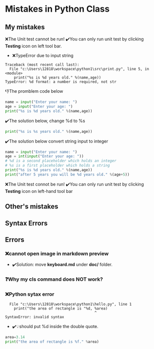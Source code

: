 # Mistakes in Python Class
## My mistakes

❌The Unit test cannot be run!
✔️You can only run unit test by clicking **Testing** icon on left tool bar.

* ❌TypeError due to input string
```output
Traceback (most recent call last):
  File "c:\Users\12818\workspace\python1\src\print.py", line 5, in <module>
    print("%s is %d years old." %(name,age))
TypeError: %d format: a number is required, not str
```
👎The promblem code below
```py
name = input("Enter your name: ")
age = input("Enter your age: ")
print("%s is %d years old." %(name,age))
```
✔️The solution below, change %d to %s
```py
print("%s is %s years old." %(name,age))
```
✔️The solution below convert string input to integer
```py
name = input("Enter your name: ")
age = int(input("Enter your age: "))
# %d is a second placeholder which holds an integer
# %s is a first placeholder which holds a string
print("%s is %d years old." %(name,age))
print("after 5 years you will be %d years old." %(age+5))
```

❌The Unit test connot be run!
✔️You can only run unit test by clicking **Testing** icon on left-hand tool bar

## Other's mistakes

## Syntax Errors

## Errors
### ❌cannot open image in markdown preview
* ✔️Solution: move **keyboard.md** under **doc/** folder.

### ❓Why my cls command does NOT work?


### ❌Python sytax error
```output
  File "c:\Users\12818\workspace\python1\hello.py", line 1
    print("the area of rectangle is "%d, %area)
                                         ^     
SyntaxError: invalid syntax
```
* ✔️💡should put %d inside the double quote.
```py
area=3.14
print("the area of rectangle is %f." %area)
```
